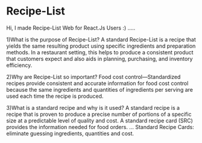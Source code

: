 # Recipe-List

Hi,
I made Recipe-List Web for React.Js Users :) .....

1)What is the purpose of Recipe-List?
A standard Recipe-List is a recipe that yields the same resulting product
using specific ingredients and preparation methods.
In a restaurant setting, this helps to produce a consistent product 
that customers expect and also aids in planning, purchasing, and inventory efficiency.

2)Why are Recipe-List so important?
Food cost control—Standardized recipes provide consistent and 
accurate information for food cost control because the same ingredients 
and quantities of ingredients per serving are used each time the recipe is produced.


3)What is a standard recipe and why is it used?
A standard recipe is a recipe that is proven to produce a precise
number of portions of a specific size at a predictable level of quality and cost. 
A standard recipe card (SRC) provides the information needed for food orders. ...
Standard Recipe Cards: eliminate guessing ingredients, quantities and cost.
